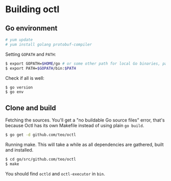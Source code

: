 # Building octl

## Go environment

```bash
# yum update
# yum install golang protobuf-compiler
```

Setting `GOPATH` and `PATH`:
```bash
$ export GOPATH=$HOME/go # or some other path for local Go binaries, packages and sources
$ export PATH=$GOPATH/bin:$PATH
```

Check if all is well:
```bash
$ go version
$ go env
```

## Clone and build

Fetching the sources. You'll get a "no buildable Go source files" error, that's because Octl has its own Makefile instead of using plain `go build`.
```bash
$ go get -d github.com/teo/octl
```

Running make. This will take a while as all dependencies are gathered, built and installed.
```bash
$ cd go/src/github.com/teo/octl
$ make
```

You should find `octld` and `octl-executor` in `bin`.